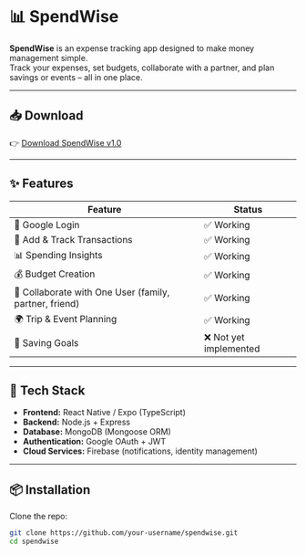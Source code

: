# 📊 SpendWise  

**SpendWise** is an expense tracking app designed to make money management simple.  
Track your expenses, set budgets, collaborate with a partner, and plan savings or events – all in one place.  

---

## 📥 Download  

👉 [Download SpendWise v1.0](https://github.com/your-username/spendwise/releases/tag/v1.0)  

---

## ✨ Features  

| Feature                     | Status   |
|------------------------------|----------|
| 🔐 Google Login              | ✅ Working |
| 📝 Add & Track Transactions  | ✅ Working |
| 📊 Spending Insights         | ✅ Working |
| 💰 Budget Creation           | ✅ Working |
| 👥 Collaborate with One User (family, partner, friend) | ✅ Working |
| 🌍 Trip & Event Planning     | ✅ Working |
| 🎯 Saving Goals              | ❌ Not yet implemented |

---

## 🚀 Tech Stack  

- **Frontend:** React Native / Expo (TypeScript)  
- **Backend:** Node.js + Express  
- **Database:** MongoDB (Mongoose ORM)  
- **Authentication:** Google OAuth + JWT  
- **Cloud Services:** Firebase (notifications, identity management)  

---

## 📦 Installation  

Clone the repo:  
```bash
git clone https://github.com/your-username/spendwise.git
cd spendwise
